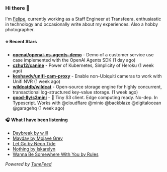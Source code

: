 ### Hi there 👋

I'm [Felipe](https://felipevm.com), currently working as a Staff Engineer at Transfeera, enthusiastic in technology and occasionally write about my experiences. Also a hobby photographer.

#### ⭐ Recent Stars
- **[openai/openai-cs-agents-demo](https://github.com/openai/openai-cs-agents-demo)** - Demo of a customer service use case implemented with the OpenAI Agents SDK (1 day ago)
- **[czhu12/canine](https://github.com/czhu12/canine)** - Power of Kubernetes, Simplicity of Heroku (1 week ago)
- **[keshavdv/unifi-cam-proxy](https://github.com/keshavdv/unifi-cam-proxy)** - Enable non-Ubiquiti cameras to work with Unifi NVR (1 week ago)
- **[wildcatdb/wildcat](https://github.com/wildcatdb/wildcat)** - Open-source storage engine for highly concurrent, transactional log-structured key-value storage. (1 week ago)
- **[good-lly/s3mini](https://github.com/good-lly/s3mini)** - 👶 Tiny S3 client. Edge computing ready. No-dep. In Typescript. Works with @cloudflare @minio @backblaze @digitalocean @garagehq (1 week ago)

#### 🎧 What I have been listening
- [Daybreak by w.ill](https://open.spotify.com/track/0WGtaEi5PE16mCOjhCM23h)
- [Mayday by Mojave Grey](https://open.spotify.com/track/3AlB6Dc4azLkpmBsQagcbO)
- [Let Go by Neon Tide](https://open.spotify.com/track/7bL9uGTNLE1SAHQUAjHne5)
- [Nothing by Iskarelyn](https://open.spotify.com/track/4UknjsWikz5vg3yvVOg9Qz)
- [Wanna Be Somewhere With You by Rules](https://open.spotify.com/track/2ZYz1NTuQxoKy7BaYHzzSi)

_Powered by [TuneFeed](https://tunefeed.app?ref=github.com)_
